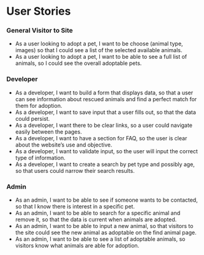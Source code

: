 # User Stories

### General Visitor to Site
+ As a user looking to adopt a pet, I want to be choose (animal type, images) so that I could see a list of the selected available animals.
+ As a user looking to adopt a pet, I want to be able to see a full list of animals, so I could see the overall adoptable pets.

### Developer
+ As a developer, I want to build a form that displays data, so that a user can see information about rescued animals and find a perfect match for them for adoption.
+ As a developer, I want to save input that a user fills out, so that the data could persist.
+ As a developer, I want there to be clear links, so a user could navigate easily between the pages.
+ As a developer, I want to have a section for FAQ, so the user is clear about the website’s use and objective.
+ As a developer, I want to validate input, so the user will input the correct type of information.
+ As a developer, I want to create a search by pet type and possibly age, so that users could narrow their search results. 


### Admin
+ As an admin, I want to be able to see if someone wants to be contacted, so that I know there is interest in a specific pet.
+ As an admin, I want to be able to search for a specific animal and remove it, so that the data is current when animals are adopted.
+ As an admin, I want to be able to input a new animal, so that visitors to the site could see the new animal as adoptable on the find animal page.
+ As an admin, I want to be able to see a list of adoptable animals, so visitors know what animals are able for adoption.
